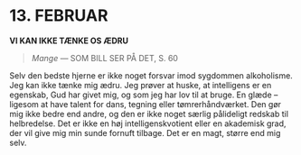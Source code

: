 # 13. FEBRUAR

**VI KAN IKKE TÆNKE OS ÆDRU**

> *Mange*
> — SOM BILL SER PÅ DET, S. 60

Selv den bedste hjerne er ikke noget forsvar imod sygdommen alkoholisme. Jeg kan ikke tænke mig ædru. Jeg prøver at huske, at intelligens er en egenskab, Gud har givet mig, og som jeg har lov til at bruge. En glæde – ligesom at have talent for dans, tegning eller tømrerhåndværket. Den gør mig ikke bedre end andre, og den er ikke noget særlig pålideligt redskab til helbredelse. Det er ikke en høj intelligenskvotient eller en akademisk grad, der vil give mig min sunde fornuft tilbage. Det er en magt, større end mig selv.
